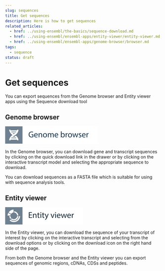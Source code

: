 ```yaml
---
slug: sequences
title: Get sequences
description: Here is how to get sequences
related_articles:
  - href: ../using-ensembl/the-basics/sequence-download.md
  - href: ../using-ensembl/ensembl-apps/entity-viewer/entity-viewer.md
  - href: ../using-ensembl/ensembl-apps/genome-browser/browser.md
tags:
  - sequence
status: draft
---
```


# Get sequences

You can export sequences from the Genome browser and Entity viewer apps using the Sequence download tool

## Genome browser

![](../../img/id-genome-browser.svg)

In the Genome browser, you can download gene and transcript sequences by clicking on the quick download link in the drawer or by clicking on the interactive transcript model and selecting the appropriate sequence to download.

You can download sequences as a FASTA file which is suitable for using with sequence analysis tools.

## Entity viewer
![](../../img/id-entity-viewer.svg)

In the Entity viewer, you can download the sequence of your transcript of interest by clicking on the interactive transcript and selecting from the download options or by clicking on the download icon on the right hand side of the page.

From both the Genome browser and the Entity viewer you can export sequences of genomic regions, cDNAs, CDSs and peptides.
